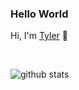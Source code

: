 ### Hello World

Hi, I'm [Tyler](https://knipferrc.vercel.app) 👋

<br />

![github stats](https://github-readme-stats.vercel.app/api?username=knipferrc&show_icons=true)
